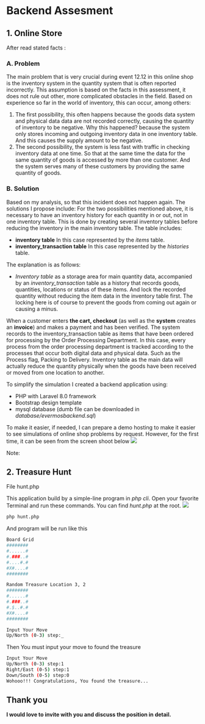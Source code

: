 # Backend Assesment

## 1. Online Store
After read stated facts :
### A. Problem
The main problem that is very crucial during event 12.12 in this online shop is the inventory system in the quantity system that is often reported incorrectly. This assumption is based on the facts in this assessment, it does not rule out other, more complicated obstacles in the field. Based on experience so far in the world of inventory, this can occur, among others:
   1. The first possibility, this often happens because the goods data system and physical data data are not recorded correctly, causing the quantity of inventory to be negative. Why this happened? because the system only stores incoming and outgoing inventory data in one inventory table. And this causes the supply amount to be negative.
   2. The second possibility, the system is less fast with traffic in checking inventory data at one time. So that at the same time the data for the same quantity of goods is accessed by more than one customer. And the system serves many of these customers by providing the same quantity of goods.
### B. Solution
Based on my analysis, so that this incident does not happen again. The solutions I propose include: 
For the two possibilities mentioned above, it is necessary to have an inventory history for each quantity in or out, not in one inventory table. This is done by creating several inventory tables before reducing the inventory in the main inventory table. The table includes:
   * **inventory table** 
     In this case represented by the _items_ table.
   * **inventory_transaction table**
     In this case represented by the _histories_ table.

The explanation is as follows:
* _Inventory table_ as a storage area for main quantity data, accompanied by an _inventory_transaction_ table as a history that records goods, quantities, locations or status of these items. And lock the recorded quantity without reducing the item data in the inventory table first. The locking here is of course to prevent the goods from coming out again or causing a minus.

When a customer enters **the cart, checkout** (as well as the **system** creates an **invoice**) and makes a payment and has been verified. The system records to the inventory_transaction table as items that have been ordered for processing by the Order Processing Department. In this case, every process from the order processing department is tracked according to the processes that occur both digital data and physical data. Such as the Process flag, Packing to Delivery. 
Inventory table as the main data will actually reduce the quantity physically when the goods have been received or moved from one location to another.

To simplify the simulation I created a backend application using:
- PHP with Laravel 8.0 framework
- Bootstrap design template
- mysql database (dumb file can be downloaded in _database/evermosbackend.sql_)

To make it easier, if needed, I can prepare a demo hosting to make it easier to see simulations of online shop problems by request. However, for the first time, it can be seen from the screen shoot below ![](https://github.com/bdgcoder/evermosbackend/tree/master/public/assets/images/simulation.png)

Note:


## 2. Treasure Hunt

File hunt.php

This application build by a simple-line program in *php cli*. Open your favorite Terminal and run these commands.
You can find *hunt.php* at the root. ![](https://github.com/bdgcoder/evermosbackend/tree/master/public/assets/images/hunt.png)


```sh
php hunt.php
```
And program will be run like this

```sh
Board Grid
########
#......#
#.###..#
#....#.#
#X#....#
########

Random Treasure Location 3, 2
########
#......#
#.###..#
#.$..#.#
#X#....#
########

Input Your Move
Up/North (0-3) step:_
```
Then You must input your move to found the treasure
```sh
Input Your Move
Up/North (0-3) step:1   
Right/East (0-5) step:1
Down/South (0-5) step:0
Wohooo!!! Congratulations, You found the treasure...
```

## Thank you
**I would love to invite with you and discuss the position in detail.**
